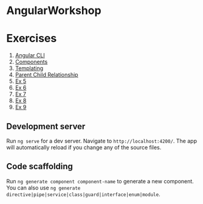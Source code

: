 # AngularWorkshop

# Exercises

1. [Angular CLI](https://github.com/aperto-frontend/angular-workshop/tree/feature/exercise-1)
2. [Components](https://github.com/aperto-frontend/angular-workshop/tree/feature/exercise-2)
3. [Templating](https://github.com/aperto-frontend/angular-workshop/tree/feature/exercise-2)
4. [Parent Child Relationship](https://github.com/aperto-frontend/angular-workshop/tree/feature/exercise-4)
5. [Ex 5](https://github.com/aperto-frontend/angular-workshop/tree/feature/exercise-5)
6. [Ex 6](https://github.com/aperto-frontend/angular-workshop/tree/feature/exercise-6)
7. [Ex 7](https://github.com/aperto-frontend/angular-workshop/tree/feature/exercise-7)
8. [Ex 8](https://github.com/aperto-frontend/angular-workshop/tree/feature/exercise-8)
9. [Ex 9](https://github.com/aperto-frontend/angular-workshop/tree/feature/exercise-9)

## Development server

Run `ng serve` for a dev server. Navigate to `http://localhost:4200/`. The app will automatically reload if you change any of the source files.

## Code scaffolding

Run `ng generate component component-name` to generate a new component. You can also use `ng generate directive|pipe|service|class|guard|interface|enum|module`.
